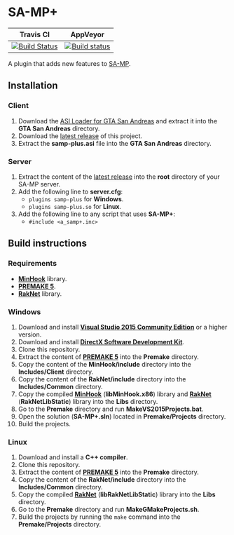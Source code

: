 # SA-MP+

| Travis CI | AppVeyor |
| ------------- | ------------- |
| [![Build Status](https://travis-ci.org/WopsS/SA-MP-Plus.svg?branch=master)](https://travis-ci.org/WopsS/SA-MP-Plus) | [![Build status](https://ci.appveyor.com/api/projects/status/y9m6maygl4i6ldt0/branch/master?svg=true)](https://ci.appveyor.com/project/WopsS/sa-mp-plus/branch/master) |

A plugin that adds new features to [SA-MP](http://www.sa-mp.com).

## Installation

### Client

1. Download the [ASI Loader for GTA San Andreas](http://www.gtagarage.com/mods/show.php?id=8321) and extract it into the **GTA San Andreas** directory.
2. Download the [latest release](https://github.com/WopsS/SA-MP-Plus/releases/latest) of this project.
3. Extract the **samp-plus.asi** file into the **GTA San Andreas** directory.

### Server

1. Extract the content of the [latest release](https://github.com/WopsS/SA-MP-Plus/releases/latest) into the **root** directory of your SA-MP server.
2. Add the following line to **server.cfg**:
    * `plugins samp-plus` for **Windows**.
    * `plugins samp-plus.so` for **Linux**.
3. Add the following line to any script that uses **SA-MP+**:
    * `#include <a_samp+.inc>`

## Build instructions

### Requirements

* **[MinHook](https://github.com/TsudaKageyu/minhook)** library.
* **[PREMAKE 5](https://github.com/premake/premake-core/releases)**.
* **[RakNet](https://github.com/WopsS/RakNet)** library.

### Windows

1. Download and install **[Visual Studio 2015 Community Edition](https://www.visualstudio.com/)** or a higher version.
2. Download and install **[DirectX Software Development Kit](https://www.microsoft.com/en-us/download/details.aspx?id=6812)**.
3. Clone this repository.
4. Extract the content of **[PREMAKE 5](https://github.com/premake/premake-core/releases)** into the **Premake** directory.
5. Copy the content of the **MinHook/include** directory into the **Includes/Client** directory.
6. Copy the content of the **RakNet/include** directory into the **Includes/Common** directory.
7. Copy the compiled **[MinHook](https://github.com/TsudaKageyu/minhook)** (**libMinHook.x86**) library and **[RakNet](https://github.com/WopsS/RakNet)** (**RakNetLibStatic**) library into the **Libs** directory.
8. Go to the **Premake** directory and run **MakeVS2015Projects.bat**.
9. Open the solution (**SA-MP+.sln**) located in **Premake/Projects** directory.
10. Build the projects.

### Linux

1. Download and install a **C++ compiler**.
2. Clone this repository.
3. Extract the content of **[PREMAKE 5](https://github.com/premake/premake-core/releases)** into the **Premake** directory.
4. Copy the content of the **RakNet/include** directory into the **Includes/Common** directory.
5. Copy the compiled **[RakNet](https://github.com/WopsS/RakNet)** (**libRakNetLibStatic**) library into the **Libs** directory.
6. Go to the **Premake** directory and run **MakeGMakeProjects.sh**.
7. Build the projects by running the `make` command into the **Premake/Projects** directory.